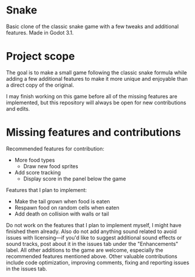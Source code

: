 # Snake

Basic clone of the classic snake game with a few tweaks and additional features. Made in Godot 3.1.

# Project scope

The goal is to make a small game following the classic snake formula while adding a few additional features to make it more unique and enjoyable than a direct copy of the original.

I may finish working on this game before all of the missing features are implemented, but this repository will always be open for new contributions and edits.

# Missing features and contributions

Recommended features for contribution:
* More food types
  * Draw new food sprites
* Add score tracking
  * Display score in the panel below the game

Features that I plan to implement:
  * Make the tail grown when food is eaten
  * Respawn food on random cells when eaten
  * Add death on collision with walls or tail

Do not work on the features that I plan to implement myself, I might have finished them already. Also do not add anything sound related to avoid issues with licensing—if you'd like to suggest additional sound effects or sound tracks, post about it in the issues tab under the "Enhancements" label.
All other additions to the game are welcome, especially the recommended features mentioned above. Other valuable contributions include code optimization, improving comments, fixing and reporting issues in the issues tab.
